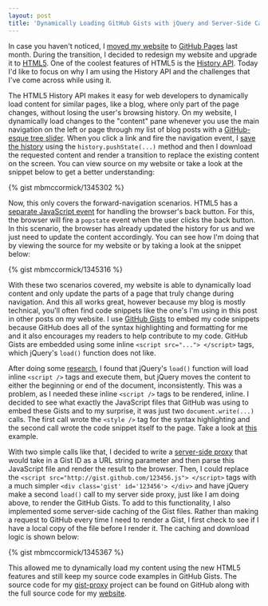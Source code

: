 ```yaml
---
layout: post
title: 'Dynamically Loading GitHub Gists with jQuery and Server-Side Caching'
---
```


In case you haven't noticed, I [moved my website](http://mbmccormick.com/2011/10/ditching-wordpress-for-jekyll-and-github/) to [GitHub Pages](http://pages.github.com/) last month. During the transition, I decided to redesign my website and upgrade it to [HTML5](http://www.html5rocks.com/en/). One of the coolest features of HTML5 is the [History API](http://html5demos.com/history). Today I'd like to focus on why I am using the History API and the challenges that I've come across while using it.

The HTML5 History API makes it easy for web developers to dynamically load content for similar pages, like a blog, where only part of the page changes, without losing the user's browsing history. On my website, I dynamically load changes to the "content" pane whenever you use the main navigation on the left or page through my list of blog posts with a [GitHub-esque tree slider](https://github.com/blog/760-the-tree-slider). When you click a link and fire the navigation event, I [save the history](https://developer.mozilla.org/en/DOM/Manipulating_the_browser_history#The_pushState().C2.A0method) using the `history.pushState(...)` method and then I download the requested content and render a transition to replace the existing content on the screen. You can view source on my website or take a look at the snippet below to get a better understanding:

{% gist mbmccormick/1345302 %}

Now, this only covers the forward-navigation scenarios. HTML5 has a [separate JavaScript event](https://developer.mozilla.org/en/DOM/Manipulating_the_browser_history#The_popstate_event) for handling the browser's back button. For this, the browser will fire a `popstate` event when the user clicks the back button. In this scenario, the browser has already updated the history for us and we just need to update the content accordingly. You can see how I'm doing that by viewing the source for my website or by taking a look at the snippet below:

{% gist mbmccormick/1345316 %}

With these two scenarios covered, my website is able to dynamically load content and only update the parts of a page that truly change during navigation. And this all works great, however because my blog is mostly technical, you'll often find code snippets like the one's I'm using in this post in other posts on my website. I use [GitHub Gists](https://gist.github.com/) to embed my code snippets because GitHub does all of the syntax highlighting and formatting for me and it also encourages my readers to help contribute to my code. GitHub Gists are embedded using some inline `<script src="..."> </script>` tags, which jQuery's `load()` function does not like.

After doing some [research](http://stackoverflow.com/questions/889967/jquery-load-call-doesnt-execute-javascript-in-loaded-html-file), I found that jQuery's `load()` function will load inline `<script />` tags and execute them, but jQuery moves the content to either the beginning or end of the document, inconsistently. This was a problem, as I needed these inline `<script />` tags to be rendered, inline. I decided to see what exactly the JavaScript files that GitHub was using to embed these Gists and to my surprise, it was just two `document.write(...)` calls. The first call wrote the `<style />` tag for the syntax highlighting and the second call wrote the code snippet itself to the page. Take a look at [this](https://gist.github.com/1345302.js) example.

With two simple calls like that, I decided to write a [server-side proxy](https://github.com/mbmccormick/gist-proxy) that would take in a Gist ID as a URL string parameter and then parse this JavaScript file and render the result to the browser. Then, I could replace the `<script src="http://gist.github.com/123456.js"> </script>` tags with a much simpler `<div class='gist' id='123456'> </div>` and have jQuery make a second `load()` call to my server side proxy, just like I am doing above, to render the GitHub Gists. To add to this functionality, I also implemented some server-side caching of the Gist files. Rather than making a request to GitHub every time I need to render a Gist, I first check to see if I have a local copy of the file before I render it. The caching and download logic is shown below:

{% gist mbmccormick/1345367 %}

This allowed me to dynamically load my content using the new HTML5 features and still keep my source code examples in GitHub Gists. The source code for my [gist-proxy](https://github.com/mbmccormick/gist-proxy) project can be found on GitHub along with the full source code for my [website](https://github.com/mbmccormick/mbmccormick.github.com).
